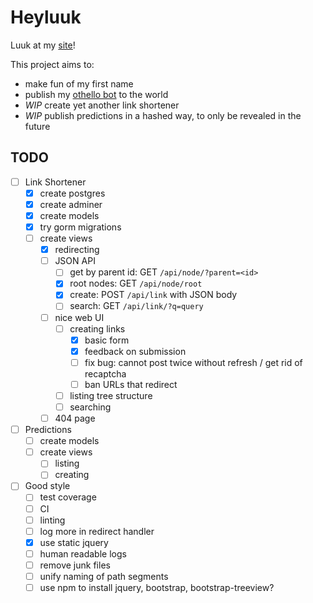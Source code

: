 
# Heyluuk

Luuk at my [site](https://heylu.uk/)!

This project aims to:
* make fun of my first name
* publish my [othello bot](https://heylu.uk/at/dots) to the world
* _WIP_ create yet another link shortener
* _WIP_ publish predictions in a hashed way, to only be revealed in the future


## TODO

- [ ] Link Shortener
    - [x] create postgres
    - [x] create adminer
    - [x] create models
    - [x] try gorm migrations
    - [ ] create views
        - [x] redirecting
        - [ ] JSON API
            - [ ] get by parent id: GET `/api/node/?parent=<id>`
            - [x] root nodes: GET `/api/node/root`
            - [x] create: POST `/api/link` with JSON body
            - [ ] search: GET `/api/link/?q=query`
        - [ ] nice web UI
            - [ ] creating links
                - [x] basic form
                - [x] feedback on submission
                - [ ] fix bug: cannot post twice without refresh / get rid of recaptcha
                - [ ] ban URLs that redirect
            - [ ] listing tree structure
            - [ ] searching
        - [ ] 404 page

- [ ] Predictions
    - [ ] create models
    - [ ] create views
        - [ ] listing
        - [ ] creating

- [ ] Good style
    - [ ] test coverage
    - [ ] CI
    - [ ] linting
    - [ ] log more in redirect handler
    - [x] use static jquery
    - [ ] human readable logs
    - [ ] remove junk files
    - [ ] unify naming of path segments
    - [ ] use npm to install jquery, bootstrap, bootstrap-treeview?